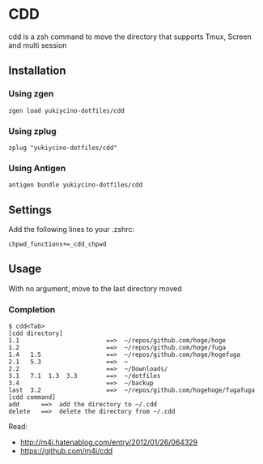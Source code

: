 # CDD

cdd is a zsh command to move the directory that supports Tmux, Screen and multi session

## Installation

### Using zgen

```
zgen load yukiycino-dotfiles/cdd
```

### Using zplug

```
zplug "yukiycino-dotfiles/cdd"
```

### Using Antigen

```
antigen bundle yukiycino-dotfiles/cdd
```

## Settings

Add the following lines to your .zshrc:

```
chpwd_functions+=_cdd_chpwd
```

## Usage

With no argument, move to the last directory moved

### Completion
```
$ cdd<Tab>
[cdd directory]
1.1                        ==>  ~/repos/github.com/hoge/hoge
1.2                        ==>  ~/repos/github.com/hoge/fuga
1.4   1.5                  ==>  ~/repos/github.com/hoge/hogefuga
2.1   5.3                  ==>  ~
2.2                        ==>  ~/Downloads/
3.1   7.1  1.3  3.3        ==>  ~/dotfiles
3.4                        ==>  ~/backup
last  3.2                  ==>  ~/repos/github.com/hogehoge/fugafuga
[cdd command]
add      ==>  add the directory to ~/.cdd
delete   ==>  delete the directory from ~/.cdd
```

Read:

* http://m4i.hatenablog.com/entry/2012/01/26/064329
* https://github.com/m4i/cdd
